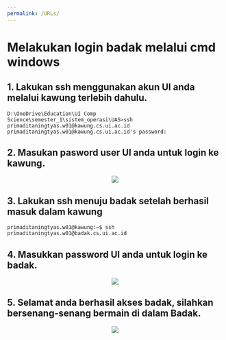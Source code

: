 ```yaml
---
permalink: /URLs/
---
```


# Melakukan login badak melalui cmd windows

## 1. Lakukan ssh menggunakan akun UI anda melalui kawung terlebih dahulu.

```
D:\OneDrive\Education\UI Comp Science\semester_1\sistem_operasi\UAS>ssh primaditaningtyas.w01@kawung.cs.ui.ac.id
primaditaningtyas.w01@kawung.cs.ui.ac.id's password:
```

## 2. Masukan pasword user UI anda untuk login ke kawung.

<div align="center"> <img src="https://i.ibb.co/9HhpXTw/1.png"> </div>

## 3. Lakukan ssh menuju badak setelah berhasil masuk dalam kawung

```
primaditaningtyas.w01@kawung:~$ ssh primaditaningtyas.w01@badak.cs.ui.ac.id
```

## 4. Masukkan password UI anda untuk login ke badak.

<div align="center"> <img src="https://i.ibb.co/F63rNT4/2.png"> </div>

## 5. Selamat anda berhasil akses badak, silahkan bersenang-senang bermain di dalam Badak.

<div align="center"> <img src="https://i.ibb.co/NKxsVbS/3.png"> </div>

